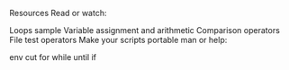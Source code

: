Resources
Read or watch:

Loops sample
Variable assignment and arithmetic
Comparison operators
File test operators
Make your scripts portable
man or help:

env
cut
for
while
until
if